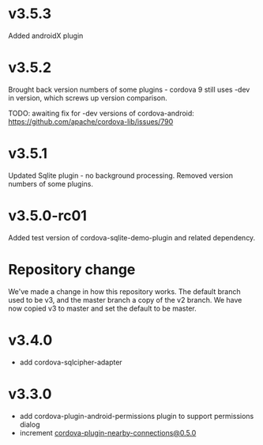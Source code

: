 # v3.5.3
Added androidX plugin

# v3.5.2
Brought back version numbers of some plugins - cordova 9 still uses -dev in version, which screws up version comparison.

TODO: awaiting fix for -dev versions of cordova-android: https://github.com/apache/cordova-lib/issues/790

# v3.5.1
Updated Sqlite plugin - no background processing. 
Removed version numbers of some plugins.

# v3.5.0-rc01
Added test version of cordova-sqlite-demo-plugin and related dependency.

# Repository change
We've made a change in how this repository works. The default branch used to be v3, and the master branch a copy of the v2 branch. We have now copied v3 to master and set the default to be master. 

# v3.4.0
- add cordova-sqlcipher-adapter

# v3.3.0
- add cordova-plugin-android-permissions plugin to support permissions dialog
- increment cordova-plugin-nearby-connections@0.5.0
